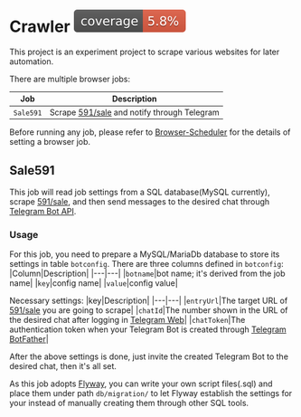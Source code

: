 # Crawler [![Coverage](https://raw.githubusercontent.com/kquiet/browser-job/gh-pages/.github/coverage/crawler/coverage.svg)](https://kquiet.github.io/browser-job/crawler/)

This project is an experiment project to scrape various websites for later automation.

There are multiple browser jobs:

|Job|Description|
|---|---|
|`Sale591`|Scrape [591/sale][] and notify through Telegram|

Before running any job, please refer to [Browser-Scheduler][] for the details of setting a browser job.

## Sale591

This job will read job settings from a SQL database(MySQL currently), scrape [591/sale][], and then send messages to the desired chat through [Telegram Bot API][].

### Usage
For this job, you need to prepare a MySQL/MariaDb database to store its settings in table `botconfig`.
There are three columns defined in `botconfig`:
|Column|Description|
|---|---|
|`botname`|bot name; it's derived from the job name|
|`key`|config name|
|`value`|config value|

Necessary settings:
|key|Description|
|---|---|
|`entryUrl`|The target URL of [591/sale][] you are going to scrape|
|`chatId`|The number shown in the URL of the desired chat after logging in [Telegram Web][]|
|`chatToken`|The authentication token when your Telegram Bot is created through [Telegram BotFather][]|

After the above settings is done, just invite the created Telegram Bot to the desired chat, then it's all set.

As this job adopts [Flyway][], you can write your own script files(.sql) and place them under path `db/migration/` to let Flyway establish the settings for your instead of manually creating them through other SQL tools.


[591/sale]: https://sale.591.com.tw/ "591 sale"
[Telegram Bot API]: https://core.telegram.org/bots/api "Telegram Bot API"
[Telegram Web]: https://web.telegram.org/z "Telegram Web"
[Telegram BotFather]: https://core.telegram.org/bots/features#botfather "Telegram BotFather"
[Browser-Scheduler]: https://github.com/kquiet/browser-scheduler "Browser-Scheduler"
[Flyway]: https://flywaydb.org/documentation/